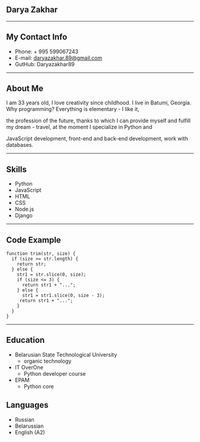 ## Darya Zakhar
---
## My Contact Info
* Phone: + 995 599067243
* E-mail: daryazakhar.89@gmail.com
* GutHub: Daryazakhar89
---
## About Me
I am 33 years old, I love creativity since childhood. I live in Batumi, Georgia. Why programming? Everything is elementary - I like it,

the profession of the future, thanks to which I can provide myself and fulfill my dream - travel, at the moment I specialize in Python and 

JavaScript development, front-end and back-end development, work with databases.

---
## Skills
* Python
* JavaScript
* HTML 
* CSS
* Node.js
* Django
---
## Code Example
```
function trim(str, size) {
  if (size >= str.length) {
    return str;
  } else {
    str1 = str.slice(0, size);
    if (size <= 3) {
      return str1 + "...";
    } else {
      str1 = str1.slice(0, size - 3);
     return str1 + "...";
    }
  }
}
```
---
## Education
* Belarusian State Technological University
    * organic technology
* IT OverOne
    * Python developer course
* EPAM 
    * Python core
## Languages
* Russian 
* Belarussian
* English (A2)



